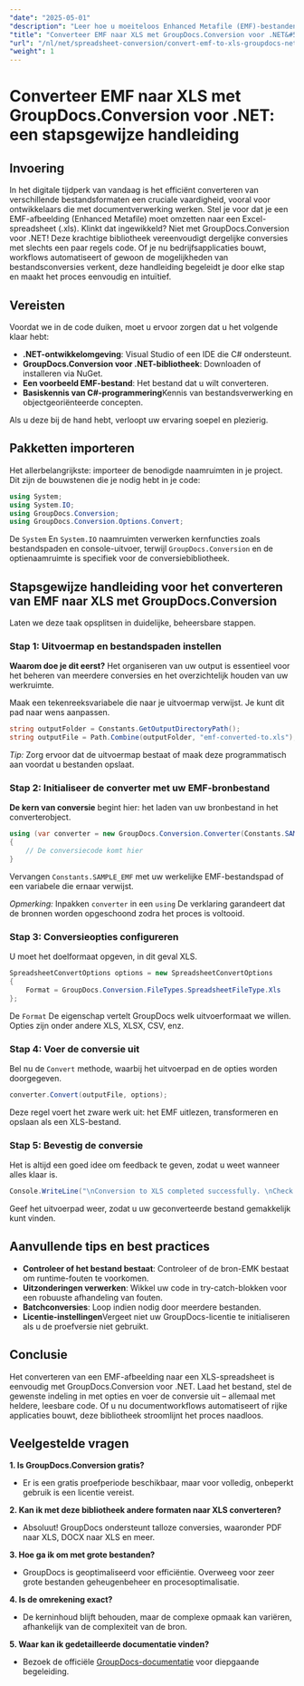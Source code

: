 ```yaml
---
"date": "2025-05-01"
"description": "Leer hoe u moeiteloos Enhanced Metafile (EMF)-bestanden converteert naar Excel (.xls)-formaat met GroupDocs.Conversion voor .NET. Volg deze uitgebreide handleiding met codevoorbeelden en best practices."
"title": "Converteer EMF naar XLS met GroupDocs.Conversion voor .NET&#58; een stapsgewijze handleiding"
"url": "/nl/net/spreadsheet-conversion/convert-emf-to-xls-groupdocs-net-guide/"
"weight": 1
---
```


# Converteer EMF naar XLS met GroupDocs.Conversion voor .NET: een stapsgewijze handleiding

## Invoering

In het digitale tijdperk van vandaag is het efficiënt converteren van verschillende bestandsformaten een cruciale vaardigheid, vooral voor ontwikkelaars die met documentverwerking werken. Stel je voor dat je een EMF-afbeelding (Enhanced Metafile) moet omzetten naar een Excel-spreadsheet (.xls). Klinkt dat ingewikkeld? Niet met GroupDocs.Conversion voor .NET! Deze krachtige bibliotheek vereenvoudigt dergelijke conversies met slechts een paar regels code. Of je nu bedrijfsapplicaties bouwt, workflows automatiseert of gewoon de mogelijkheden van bestandsconversies verkent, deze handleiding begeleidt je door elke stap en maakt het proces eenvoudig en intuïtief.

## Vereisten

Voordat we in de code duiken, moet u ervoor zorgen dat u het volgende klaar hebt:

- **.NET-ontwikkelomgeving**: Visual Studio of een IDE die C# ondersteunt.
- **GroupDocs.Conversion voor .NET-bibliotheek**: Downloaden of installeren via NuGet.
- **Een voorbeeld EMF-bestand**: Het bestand dat u wilt converteren.
- **Basiskennis van C#-programmering**Kennis van bestandsverwerking en objectgeoriënteerde concepten.

Als u deze bij de hand hebt, verloopt uw ervaring soepel en plezierig.

## Pakketten importeren

Het allerbelangrijkste: importeer de benodigde naamruimten in je project. Dit zijn de bouwstenen die je nodig hebt in je code:

```csharp
using System;
using System.IO;
using GroupDocs.Conversion;
using GroupDocs.Conversion.Options.Convert;
```

De `System` En `System.IO` naamruimten verwerken kernfuncties zoals bestandspaden en console-uitvoer, terwijl `GroupDocs.Conversion` en de optienaamruimte is specifiek voor de conversiebibliotheek.


## Stapsgewijze handleiding voor het converteren van EMF naar XLS met GroupDocs.Conversion

Laten we deze taak opsplitsen in duidelijke, beheersbare stappen.

### Stap 1: Uitvoermap en bestandspaden instellen

**Waarom doe je dit eerst?** Het organiseren van uw output is essentieel voor het beheren van meerdere conversies en het overzichtelijk houden van uw werkruimte.

Maak een tekenreeksvariabele die naar je uitvoermap verwijst. Je kunt dit pad naar wens aanpassen.

```csharp
string outputFolder = Constants.GetOutputDirectoryPath();
string outputFile = Path.Combine(outputFolder, "emf-converted-to.xls");
```

*Tip:* Zorg ervoor dat de uitvoermap bestaat of maak deze programmatisch aan voordat u bestanden opslaat.


### Stap 2: Initialiseer de converter met uw EMF-bronbestand

**De kern van conversie** begint hier: het laden van uw bronbestand in het converterobject.

```csharp
using (var converter = new GroupDocs.Conversion.Converter(Constants.SAMPLE_EMF))
{
    // De conversiecode komt hier
}
```

Vervangen `Constants.SAMPLE_EMF` met uw werkelijke EMF-bestandspad of een variabele die ernaar verwijst.

*Opmerking:* Inpakken `converter` in een `using` De verklaring garandeert dat de bronnen worden opgeschoond zodra het proces is voltooid.


### Stap 3: Conversieopties configureren

U moet het doelformaat opgeven, in dit geval XLS.

```csharp
SpreadsheetConvertOptions options = new SpreadsheetConvertOptions
{
    Format = GroupDocs.Conversion.FileTypes.SpreadsheetFileType.Xls
};
```

De `Format` De eigenschap vertelt GroupDocs welk uitvoerformaat we willen. Opties zijn onder andere XLS, XLSX, CSV, enz.


### Stap 4: Voer de conversie uit

Bel nu de `Convert` methode, waarbij het uitvoerpad en de opties worden doorgegeven.

```csharp
converter.Convert(outputFile, options);
```

Deze regel voert het zware werk uit: het EMF uitlezen, transformeren en opslaan als een XLS-bestand.


### Stap 5: Bevestig de conversie

Het is altijd een goed idee om feedback te geven, zodat u weet wanneer alles klaar is.

```csharp
Console.WriteLine("\nConversion to XLS completed successfully. \nCheck output in {0}", outputFolder);
```

Geef het uitvoerpad weer, zodat u uw geconverteerde bestand gemakkelijk kunt vinden.


## Aanvullende tips en best practices

- **Controleer of het bestand bestaat**: Controleer of de bron-EMK bestaat om runtime-fouten te voorkomen.
- **Uitzonderingen verwerken**: Wikkel uw code in try-catch-blokken voor een robuuste afhandeling van fouten.
- **Batchconversies**: Loop indien nodig door meerdere bestanden.
- **Licentie-instellingen**Vergeet niet uw GroupDocs-licentie te initialiseren als u de proefversie niet gebruikt.


## Conclusie

Het converteren van een EMF-afbeelding naar een XLS-spreadsheet is eenvoudig met GroupDocs.Conversion voor .NET. Laad het bestand, stel de gewenste indeling in met opties en voer de conversie uit – allemaal met heldere, leesbare code. Of u nu documentworkflows automatiseert of rijke applicaties bouwt, deze bibliotheek stroomlijnt het proces naadloos.


## Veelgestelde vragen

**1. Is GroupDocs.Conversion gratis?**  

- Er is een gratis proefperiode beschikbaar, maar voor volledig, onbeperkt gebruik is een licentie vereist.

**2. Kan ik met deze bibliotheek andere formaten naar XLS converteren?**  

- Absoluut! GroupDocs ondersteunt talloze conversies, waaronder PDF naar XLS, DOCX naar XLS en meer.

**3. Hoe ga ik om met grote bestanden?**  

- GroupDocs is geoptimaliseerd voor efficiëntie. Overweeg voor zeer grote bestanden geheugenbeheer en procesoptimalisatie.

**4. Is de omrekening exact?**  

- De kerninhoud blijft behouden, maar de complexe opmaak kan variëren, afhankelijk van de complexiteit van de bron.

**5. Waar kan ik gedetailleerde documentatie vinden?**  

- Bezoek de officiële [GroupDocs-documentatie](https://docs.groupdocs.com/conversion/net/) voor diepgaande begeleiding.